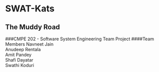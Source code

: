 # SWAT-Kats

## The Muddy Road

###CMPE 202 - Software System Engineering Team Project 
####Team Members
Navneet Jain<br />
Anudeep Rentala<br />
Amit Pandey<br />
Shafi Dayatar<br />
Swathi Koduri<br />
